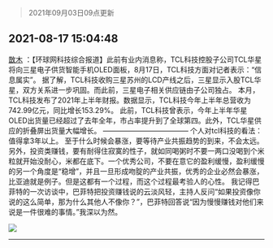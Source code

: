 > 2021年09月03日09点更新
<link rel="stylesheet" href="https://cdn.jsdelivr.net/gh/taotie6/sampleJSON@main/css/photo_show.css">


 ## 2021-08-17 15:04:48 

 [㪚木](https://www.coolapk.com/feed/29279231?shareKey=MzE2OTQ4NGU1Y2JmNjEzMTc4M2M~) ：【环球网科技综合报道】此前有业内消息称，TCL科技控股子公司TCL华星将向三星电子供货智能手机OLED面板，8月17日，TCL科技方面对记者表示：“信息属实”。
据了解，TCL科技收购三星苏州的LCD产线之后，三星显示入股TCL华星，双方关系进一步巩固。而此前<!--break-->，三星电子相关供应链由子公司独占。
本月，TCL科技发布了2021年上半年财报。数据显示，TCL科技今年上半年总营收为742.99亿元，同比增长153.29%。
此前，TCL科技曾表示，今年上半年华星OLED出货量已经超过了去年全年，市占率提升到了全球第四。此外，TCL华星供应的折叠屏出货量大幅增长。
————————————
个人对tcl科技的看法：值得拿3年以上。
至于什么时候会暴涨，要等待产业共振趋势的到来，不会太远。
另外，投资类赚钱，要有耐得住寂寞的性子，就如同喝粥时不要一两口没喝到个米粒就开始没耐心，米都在底下。一个优秀公司，不要在意它的盈利缓慢，盈利缓慢的另一个角度是“稳增”，并且一旦形成吻腚的产业共振，优秀的企业必然会暴涨，比亚迪就是例子。但是这都有一个过程，而这个过程最考验人的心性。
我记得巴菲特的一次访谈中，巴菲特把投资赚钱说的云淡风轻，主持人反问“如果投资像你说的这么简单，那为什么其他人不像你？”，巴菲特回答说“因为慢慢赚钱对他们来说是一件很难的事情。”我深以为然。 

<div class="album">
<img class="img-item" src="http://image.coolapk.com/feed/2021/0817/15/1081091_a54c7754_3885_0688@1080x1786.png" />
</div>

 ------- 


